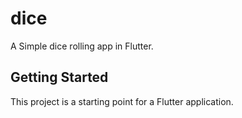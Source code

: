 # dice

A Simple dice rolling app  in Flutter.

## Getting Started

This project is a starting point for a Flutter application.

